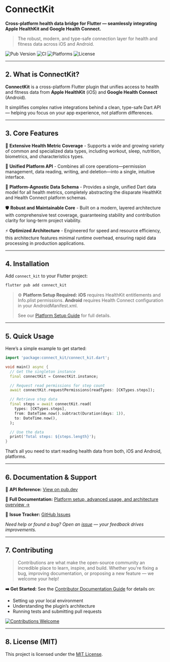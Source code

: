 # ConnectKit
**Cross-platform health data bridge for Flutter — seamlessly integrating Apple HealthKit and Google Health Connect.**
> The robust, modern, and type-safe connection layer for health and fitness data across iOS and Android.

![Pub Version](https://img.shields.io/pub/v/connect_kit.svg)
![CI](https://github.com/marcos-abreu/connect_kit/actions/workflows/ci.yml/badge.svg)
![Platforms](https://img.shields.io/badge/platforms-iOS%20%7C%20Android-blue.svg)
![License](https://img.shields.io/github/license/marcos-abreu/connect_kit.svg)

---

## 2. What is ConnectKit?

**ConnectKit** is a cross-platform Flutter plugin that unifies access to health and fitness data from **Apple HealthKit** (iOS) and **Google Health Connect** (Android).

It simplifies complex native integrations behind a clean, type-safe Dart API — helping you focus on your app experience, not platform differences.

---

## 3. Core Features

📶 **Extensive Health Metric Coverage** - Supports a wide and growing variety of common and specialized data types, including workout, sleep, nutrition, biometrics, and characteristics types.

🔗 **Unified Platform API** - Combines all core operations—permission management, data reading, writing, and deletion—into a single, intuitive interface.

🔀 **Platform-Agnostic Data Schema** - Provides a single, unified Dart data model for all health metrics, completely abstracting the disparate HealthKit and Health Connect platform schemas.

🛡️ **Robust and Maintainable Core** - Built on a modern, layered architecture with comprehensive test coverage, guaranteeing stability and contribution clarity for long-term project viability.

⚡ **Optimized Architecture** - Engineered for speed and resource efficiency, this architecture features minimal runtime overhead, ensuring rapid data processing in production applications.

---

## 4. Installation

Add `connect_kit` to your Flutter project:

```bash
flutter pub add connect_kit
```

> ⚙️ **Platform Setup Required:**
> **iOS** requires HealthKit entitlements and Info.plist permissions.
> **Android** requires Health Connect configuration in your AndroidManifest.xml.
>
> See our [Platform Setup Guide](doc/Platform_Setup.md) for full details.

---

## 5. Quick Usage

Here’s a simple example to get started:

```dart
import 'package:connect_kit/connect_kit.dart';

void main() async {
  // Get the singleton instance
  final connectKit = ConnectKit.instance;

  // Request read permissions for step count
  await connectKit.requestPermissions(readTypes: [CKTypes.steps]);

  // Retrieve step data
  final steps = await connectKit.read(
    types: [CKTypes.steps],
    from: DateTime.now().subtract(Duration(days: 1)),
    to: DateTime.now(),
  );

  // Use the data
  print('Total steps: ${steps.length}');
}
```

That’s all you need to start reading health data from both, iOS and Android, platforms.

---

## 6. Documentation & Support

📘 **API Reference:** [View on pub.dev](https://pub.dev/packages/connect_kit)

🧭 **Full Documentation:** [Platform setup, advanced usage, and architecture overview →](doc/Architecture.md)

🐛 **Issue Tracker:** [GitHub Issues](https://github.com/marcos-abreu/connect_kit/issues)


*Need help or found a bug? Open an [issue](https://github.com/marcos-abreu/connect_kit/issues) — your feedback drives improvements.*

---

## 7. Contributing

> Contributions are what make the open-source community an incredible place to learn, inspire, and build.
> Whether you're fixing a bug, improving documentation, or proposing a new feature — we welcome your help!

**➡️ Get Started:**
See the [Contributor Documentation Guide](CONTRIBUTING.md) for details on:

* Setting up your local environment
* Understanding the plugin’s architecture
* Running tests and submitting pull requests

[![Contributions Welcome](https://img.shields.io/badge/contributions-welcome-brightgreen.svg)](CONTRIBUTING.md)

---

## 8. License (MIT)

This project is licensed under the [MIT License](LICENSE).
